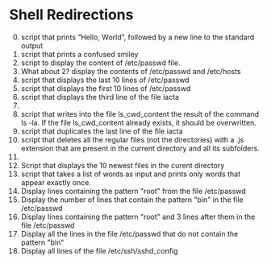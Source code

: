# Shell Redirections
0. script that prints “Hello, World”, followed by a new line to the standard output
1. script that prints a confused smiley
2. script to display the content of /etc/passwd file.
3. What about 2? display the contents of  /etc/passwd and /etc/hosts
4. script that displays the last 10 lines of /etc/passwd
5. script that displays the first 10 lines of /etc/passwd
6. script that displays the third line of the file iacta
7.
8. script that  writes into the file ls_cwd_content the result of the command ls -la. If the file ls_cwd_content already exists, it should be overwritten.
9. script that duplicates the last line of the file iacta
10. script that deletes all the regular files (not the directories) with a .js extension that are present in the current directory and all its subfolders.
11.
12. Script that displays the 10 newest files in the curent directory
13. script that takes a list of words as input and prints only words that appear exactly once.
14. Display lines containing the pattern "root" from the file /etc/passwd
15. Display the number of lines that contain the pattern "bin" in the file /etc/passwd
16. Display lines containing the pattern "root" and 3 lines after them in the file /etc/passwd 
17. Display all the lines in the file /etc/passwd that do not contain the pattern "bin"
18. Display all lines of the file /etc/ssh/sshd_config
